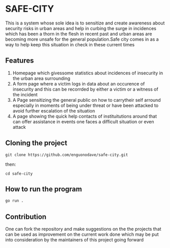 # SAFE-CITY
This is a system whose sole idea is to sensitize and create awareness about security risks in urban areas and help in curbing the surge in incidences which has been a thorn in the flesh in recent past and urban areas are  becoming more unsafe for the general population.Safe city comes in as a way to help keep this situation in check in these current times
## Features 
1. Homepage which givessome statistics about incidences of insecurity in the urban area surrounding
2. A form page where a victim logs in data about an occurence of insecurity and this can be recorrded by either a victim or a witness of the incident
3. A Page sensitizing the general public on how to carrytheir self arround especially in moments of being under threat or have been attacked to avoid further escalation of the situation
4. A page showing the quick help contacts of instituitutions around that can offer assistance in events one faces a difficult situation or even attack

## Cloning the project
```
git clone https://github.com/enguonodave/safe-city.git
```
then:
```
cd safe-city
```
## How to run the program
```bash
go run .
```
## Contribution
One can fork the repository and make suggestions on the the projects that can be used as improvement on the current work done which may be put into consideration by the maintainers of this project going forward

